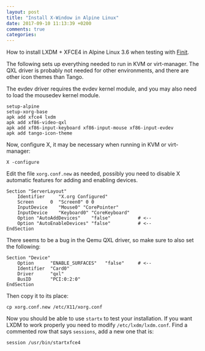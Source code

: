 ```yaml
---
layout: post
title: "Install X-Window in Alpine Linux"
date: 2017-09-10 11:13:39 +0200
comments: true
categories:
---
```


How to install LXDM + XFCE4 in Alpine Linux 3.6 when testing with
[Finit](https://github.com/troglobit/finit/tree/master/contrib/alpine).

The following sets up everything needed to run in KVM or virt-manager.
The QXL driver is probably not needed for other environments, and there
are other icon themes than Tango.

The evdev driver requires the evdev kernel module, and you may also need
to load the mousedev kernel module.

```
setup-alpine
setup-xorg-base
apk add xfce4 lxdm
apk add xf86-video-qxl
apk add xf86-input-keyboard xf86-input-mouse xf86-input-evdev
apk add tango-icon-theme
```

Now, configure X, it may be necessary when running in KVM or virt-manager:

```
X -configure
```

Edit the file `xorg.conf.new` as needed, possibly you need to disable X
automatic features for adding and enabling devices.

```
Section "ServerLayout"
	Identifier     "X.org Configured"
	Screen      0  "Screen0" 0 0
	InputDevice    "Mouse0" "CorePointer"
	InputDevice    "Keyboard0" "CoreKeyboard"
	Option "AutoAddDevices"    "false"          # <-- 
	Option "AutoEnableDevices" "false"          # <--
EndSection
```

There seems to be a bug in the Qemu QXL driver, so make sure to also set
the following:

```
Section "Device"
	Option      "ENABLE_SURFACES"	"false"     # <--
	Identifier  "Card0"
	Driver      "qxl"
	BusID       "PCI:0:2:0"
EndSection
```

Then copy it to its place:

```
cp xorg.conf.new /etc/X11/xorg.conf
```

Now you should be able to use `startx` to test your installation.  If
you want LXDM to work properly you need to modify `/etc/lxdm/lxdm.conf`.
Find a commented row that says `sessions`, add a new one that is:

```
session /usr/bin/startxfce4
```

<!--
  -- Local Variables:
  -- mode: markdown
  -- End:
  -->
